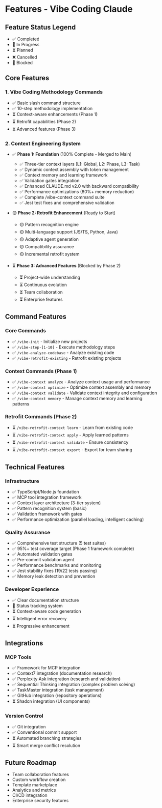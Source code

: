 # Features - Vibe Coding Claude

## Feature Status Legend
- ✅ Completed
- 🔄 In Progress
- ⏳ Planned
- ❌ Cancelled
- 🚧 Blocked

## Core Features

### 1. Vibe Coding Methodology Commands
- ✅ Basic slash command structure
- ✅ 10-step methodology implementation
- ⏳ Context-aware enhancements (Phase 1)
- ⏳ Retrofit capabilities (Phase 2)
- ⏳ Advanced features (Phase 3)

### 2. Context Engineering System
- ✅ **Phase 1: Foundation** (100% Complete - Merged to Main)
  - ✅ Three-tier context layers (L1: Global, L2: Phase, L3: Task)
  - ✅ Dynamic context assembly with token management
  - ✅ Context memory and learning framework
  - ✅ Validation gates integration
  - ✅ Enhanced CLAUDE.md v2.0 with backward compatibility
  - ✅ Performance optimizations (80%+ memory reduction)
  - ✅ Complete /vibe-context command suite
  - ✅ Jest test fixes and comprehensive validation

- 🟡 **Phase 2: Retrofit Enhancement** (Ready to Start)
  - 🟡 Pattern recognition engine
  - 🟡 Multi-language support (JS/TS, Python, Java)
  - 🟡 Adaptive agent generation
  - 🟡 Compatibility assurance
  - 🟡 Incremental retrofit system

- ⏳ **Phase 3: Advanced Features** (Blocked by Phase 2)
  - ⏳ Project-wide understanding
  - ⏳ Continuous evolution
  - ⏳ Team collaboration
  - ⏳ Enterprise features

## Command Features

### Core Commands
- ✅ `/vibe-init` - Initialize new projects
- ✅ `/vibe-step-[1-10]` - Execute methodology steps
- ✅ `/vibe-analyze-codebase` - Analyze existing code
- ✅ `/vibe-retrofit-existing` - Retrofit existing projects

### Context Commands (Phase 1)
- ✅ `/vibe-context analyze` - Analyze context usage and performance
- ✅ `/vibe-context optimize` - Optimize context assembly and memory
- ✅ `/vibe-context validate` - Validate context integrity and configuration
- ✅ `/vibe-context memory` - Manage context memory and learning patterns

### Retrofit Commands (Phase 2)
- ⏳ `/vibe-retrofit-context learn` - Learn from existing code
- ⏳ `/vibe-retrofit-context apply` - Apply learned patterns
- ⏳ `/vibe-retrofit-context validate` - Ensure consistency
- ⏳ `/vibe-retrofit-context export` - Export for team sharing

## Technical Features

### Infrastructure
- ✅ TypeScript/Node.js foundation
- ✅ MCP tool integration framework
- ✅ Context layer architecture (3-tier system)
- ✅ Pattern recognition system (basic)
- ✅ Validation framework with gates
- ✅ Performance optimization (parallel loading, intelligent caching)

### Quality Assurance
- ✅ Comprehensive test structure (5 test suites)
- ✅ 95%+ test coverage target (Phase 1 framework complete)
- ✅ Automated validation gates
- ✅ Pre-commit validation agent
- ✅ Performance benchmarks and monitoring
- ✅ Jest stability fixes (19/22 tests passing)
- ✅ Memory leak detection and prevention

### Developer Experience
- ✅ Clear documentation structure
- 🔄 Status tracking system
- ⏳ Context-aware code generation
- ⏳ Intelligent error recovery
- ⏳ Progressive enhancement

## Integrations

### MCP Tools
- ✅ Framework for MCP integration
- ✅ Context7 integration (documentation research)
- ✅ Perplexity Ask integration (research and validation)
- ✅ Sequential Thinking integration (complex problem solving)
- ✅ TaskMaster integration (task management)
- ✅ GitHub integration (repository operations)
- ⏳ Shadcn integration (UI components)

### Version Control
- ✅ Git integration
- ✅ Conventional commit support
- ⏳ Automated branching strategies
- ⏳ Smart merge conflict resolution

## Future Roadmap
- Team collaboration features
- Custom workflow creation
- Template marketplace
- Analytics and metrics
- CI/CD integration
- Enterprise security features